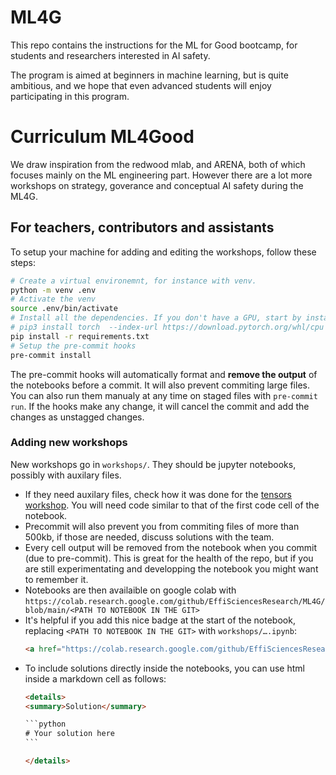# ML4G
This repo contains the instructions for the ML for Good bootcamp, for students and researchers interested in AI safety.

The program is aimed at beginners in machine learning, but is quite ambitious, and we hope that even advanced students will enjoy participating in this program.

# Curriculum ML4Good

We draw inspiration from the redwood mlab, and ARENA, both of which focuses mainly on the ML engineering part.
However there are a lot more workshops on strategy, goverance and conceptual AI safety during the ML4G.

## For teachers, contributors and assistants

To setup your machine for adding and editing the workshops, follow these steps:
```sh
# Create a virtual environemnt, for instance with venv.
python -m venv .env
# Activate the venv
source .env/bin/activate
# Install all the dependencies. If you don't have a GPU, start by installing pytorch without GPU support
# pip3 install torch  --index-url https://download.pytorch.org/whl/cpu
pip install -r requirements.txt
# Setup the pre-commit hooks
pre-commit install
```

The pre-commit hooks will automatically format and **remove the output** of the notebooks before a commit. It will also prevent commiting large files.
You can also run them manualy at any time on staged files with `pre-commit run`.
If the hooks make any change, it will cancel the commit and add the changes as unstagged changes.

### Adding new workshops

New workshops go in `workshops/`. They should be jupyter notebooks, possibly with auxilary files.
- If they need auxilary files, check how it was done for the [tensors workshop](./workshops/tensors/tensors.ipynb). You will need code similar to that of the first code cell of the notebook.
- Precommit will also prevent you from commiting files of more than 500kb, if those are needed, discuss solutions with the team.
- Every cell output will be removed from the notebook when you commit (due to pre-commit). This is great for the health of the repo, but if you are still experimentating and developping the notebook you might want to remember it.
- Notebooks are then availaible on google colab with `https://colab.research.google.com/github/EffiSciencesResearch/ML4G/blob/main/<PATH TO NOTEBOOK IN THE GIT>`
- It's helpful if you add this nice badge at the start of the notebook, replacing `<PATH TO NOTEBOOK IN THE GIT>` with `workshops/….ipynb`:
    ```html
    <a href="https://colab.research.google.com/github/EffiSciencesResearch/ML4G/blob/main/<PATH TO NOTEBOOK IN THE GIT>" target="_parent"><img src="https://colab.research.google.com/assets/colab-badge.svg" alt="Open In Colab"/></a>
    ```
- To include solutions directly inside the notebooks, you can use html inside a markdown cell as follows:
    ~~~html
    <details>
    <summary>Solution</summary>

    ```python
    # Your solution here
    ```

    </details>
    ~~~
